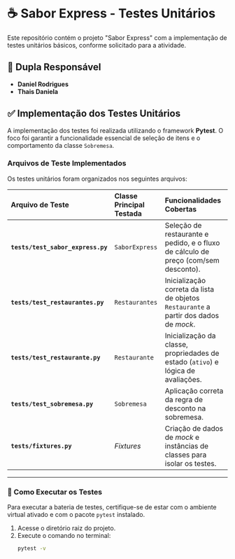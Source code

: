 # ☕ Sabor Express - Testes Unitários

Este repositório contém o projeto "Sabor Express" com a implementação de testes unitários básicos, conforme solicitado para a atividade.

## 👥 Dupla Responsável

* **Daniel Rodrigues**
* **Thais Daniela**

## ✅ Implementação dos Testes Unitários

A implementação dos testes foi realizada utilizando o framework **Pytest**. O foco foi garantir a funcionalidade essencial de seleção de itens e o comportamento da classe `Sobremesa`.

### Arquivos de Teste Implementados

Os testes unitários foram organizados nos seguintes arquivos:

| Arquivo de Teste | Classe Principal Testada | Funcionalidades Cobertas |
| :--- | :--- | :--- |
| **`tests/test_sabor_express.py`** | `SaborExpress` | Seleção de restaurante e pedido, e o fluxo de cálculo de preço (com/sem desconto). |
| **`tests/test_restaurantes.py`** | `Restaurantes` | Inicialização correta da lista de objetos `Restaurante` a partir dos dados de *mock*. |
| **`tests/test_restaurante.py`** | `Restaurante` | Inicialização da classe, propriedades de estado (`ativo`) e lógica de avaliações. |
| **`tests/test_sobremesa.py`** | `Sobremesa` | Aplicação correta da regra de desconto na sobremesa. |
| **`tests/fixtures.py`** | *Fixtures* | Criação de dados de *mock* e instâncias de classes para isolar os testes. |

---

### 🚀 Como Executar os Testes

Para executar a bateria de testes, certifique-se de estar com o ambiente virtual ativado e com o pacote `pytest` instalado.

1.  Acesse o diretório raiz do projeto.
2.  Execute o comando no terminal:
    ```bash
    pytest -v
    ```